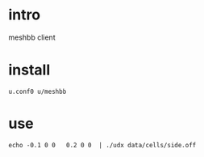 # intro

meshbb client

# install

	u.conf0 u/meshbb

# use

	echo -0.1 0 0   0.2 0 0  | ./udx data/cells/side.off
